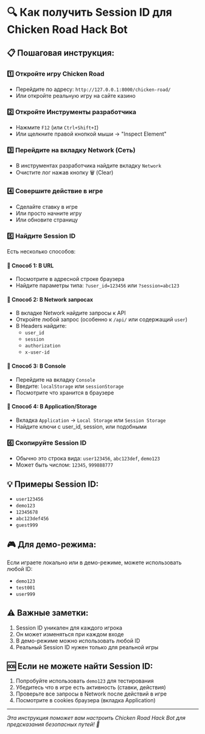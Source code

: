 # 🔍 Как получить Session ID для Chicken Road Hack Bot

## 📋 Пошаговая инструкция:

### 1️⃣ **Откройте игру Chicken Road**
- Перейдите по адресу: `http://127.0.0.1:8000/chicken-road/`
- Или откройте реальную игру на сайте казино

### 2️⃣ **Откройте Инструменты разработчика**
- Нажмите `F12` (или `Ctrl+Shift+I`)
- Или щелкните правой кнопкой мыши → "Inspect Element"

### 3️⃣ **Перейдите на вкладку Network (Сеть)**
- В инструментах разработчика найдите вкладку `Network`
- Очистите лог нажав кнопку 🗑️ (Clear)

### 4️⃣ **Совершите действие в игре**
- Сделайте ставку в игре
- Или просто начните игру
- Или обновите страницу

### 5️⃣ **Найдите Session ID**
Есть несколько способов:

#### 🔸 **Способ 1: В URL**
- Посмотрите в адресной строке браузера
- Найдите параметры типа: `?user_id=123456` или `?session=abc123`

#### 🔸 **Способ 2: В Network запросах**
- В вкладке Network найдите запросы к API
- Откройте любой запрос (особенно к `/api/` или содержащий `user`)
- В Headers найдите:
  - `user_id`
  - `session`
  - `authorization`
  - `x-user-id`

#### 🔸 **Способ 3: В Console**
- Перейдите на вкладку `Console`
- Введите: `localStorage` или `sessionStorage`
- Посмотрите что хранится в браузере

#### 🔸 **Способ 4: В Application/Storage**
- Вкладка `Application` → `Local Storage` или `Session Storage`
- Найдите ключи с user_id, session, или подобными

### 6️⃣ **Скопируйте Session ID**
- Обычно это строка вида: `user123456`, `abc123def`, `demo123`
- Может быть числом: `12345`, `999888777`

## 💡 **Примеры Session ID:**
- `user123456`
- `demo123`
- `12345678`
- `abc123def456`
- `guest999`

## 🎮 **Для демо-режима:**
Если играете локально или в демо-режиме, можете использовать любой ID:
- `demo123`
- `test001`
- `user999`

## ⚠️ **Важные заметки:**
1. Session ID уникален для каждого игрока
2. Он может изменяться при каждом входе
3. В демо-режиме можно использовать любой ID
4. Реальный Session ID нужен только для реальной игры

## 🆘 **Если не можете найти Session ID:**
1. Попробуйте использовать `demo123` для тестирования
2. Убедитесь что в игре есть активность (ставки, действия)
3. Проверьте все запросы в Network после действий в игре
4. Посмотрите в cookies браузера (вкладка Application)

---
*Эта инструкция поможет вам настроить Chicken Road Hack Bot для предсказания безопасных путей! 🐔*
